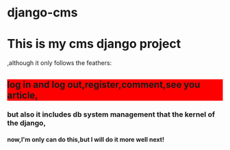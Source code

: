 # django-cms
<h1>This is my cms django project</h1>,although it only follows the feathers:<h2 style="background-color:red">log in and log out,register,comment,see you article,</h2><h3>but also it includes db system management that the kernel of the django,</h3><h4>now,I'm only can do this,but I will do it more well next!</h4>
